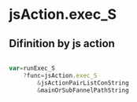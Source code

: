 # jsAction.exec_S

## Difinition by js action

```js.js

var=runExec_S
	?func=jsAction.exec_S
		&jsActionPairListConString
		&mainOrSubFannelPathString
```


